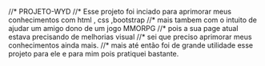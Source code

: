 //* PROJETO-WYD
//* Esse projeto foi inciado para aprimorar meus conhecimentos com html , css ,bootstrap
//* mais tambem com o intuito de ajudar um amigo dono de um jogo MMORPG
//* pois a sua page atual estava precisando de melhorias visual
//* sei que preciso aprimorar meus conhecimentos ainda mais.
//* mais até então foi de grande utilidade esse projeto para ele e para mim pois pratiquei bastante.